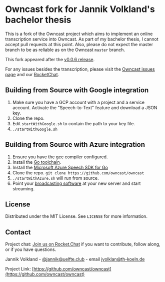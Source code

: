 # Owncast fork for Jannik Volkland's bachelor thesis

This is a fork of the Owncast project which aims to implement an online transcription service into Owncast.
As part of my bachelor thesis, I cannot accept pull requests at this point.
Also, please do not expect the master branch to be as reliable as on the Owncast `master` branch.

This fork appeared after the [v0.0.6 release](https://owncast.online/releases/owncast-0.0.6/).

For any issues besides the transcription, please visit the [Owncast issues page](https://github.com/owncast/owncast/issues) and our [RocketChat](https://owncast.rocket.chat).

## Building from Source with Google integration

1. Make sure you have a GCP account with a project and a service account. Activate the "Speech-to-Text" feature and download a JSON key.
2. Clone the repo.
3. Edit `startWithGoogle.sh` to contain the path to your key file.
4. `./startWithGoogle.sh`

## Building from Source with Azure integration

1. Ensure you have the gcc compiler configured.
1. Install the [Go toolchain](https://golang.org/dl/).
1. Install the [Microsoft Azure Speech SDK for Go](https://docs.microsoft.com/en-us/azure/cognitive-services/speech-service/quickstarts/setup-platform?tabs=dotnet%2Clinux%2Cjre%2Cbrowser&pivots=programming-language-go)
1. Clone the repo.  `git clone https://github.com/owncast/owncast`
1. `./startWithAzure.sh` will run from source.
1. Point your [broadcasting software](https://owncast.online/docs/broadcasting/) at your new server and start streaming.

<!-- LICENSE -->
## License

Distributed under the MIT License. See `LICENSE` for more information.

<!-- CONTACT -->
## Contact

Project chat: [Join us on Rocket.Chat](https://owncast.rocket.chat/home) if you want to contribute, follow along, or if you have questions.

Jannik Volkland - [@jannik@uelfte.club](https://uelfte.club/@jannik) - email [jvolklan@th-koeln.de](mailto:jvolklan@th-koeln.de)

Project Link: [https://github.com/owncast/owncast](https://github.com/owncast/owncast)
